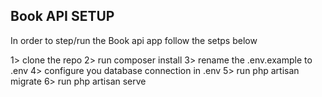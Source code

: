 

## Book API SETUP

In order to step/run the Book api app follow the setps below

1> clone the repo
2> run composer install
3> rename the .env.example to .env
4> configure you database connection in .env
5> run php artisan migrate
6> run php artisan serve


 



